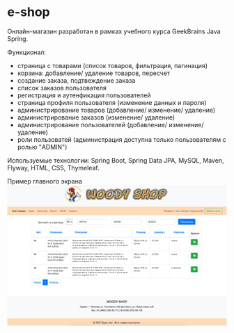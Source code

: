 # e-shop
Онлайн-магазин разработан в рамках учебного курса GeekBrains Java Spring.

Функционал:
- страница с товарами (список товаров, фильтрация, пагинация)
- корзина: добавление/ удаление товаров, пересчет
- создание заказа, подтвеждение заказа
- список заказов пользователя
- регистрация и аутенфикация пользователей
- страница профиля пользователя (изменение данных и пароля)
- администрирование товаров (добавление/ изменение/ удаление)
- администрирование заказов (изменение/ удаление)
- администрирование пользователей (добавление/ изменение/ удаление)
- роли пользоватей (администрация доступна только пользователям с ролью "ADMIN")

Используемые технологии: Spring Boot, Spring Data JPA, MySQL, Maven, Flyway, HTML, CSS, Thymeleaf.


Пример главного экрана
![Image alt](https://github.com/Sertka/e-shop/raw/master/e-shop_main_page.jpg)
